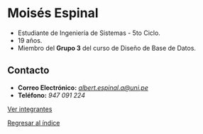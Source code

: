 # Moisés Espinal

* Estudiante de Ingeniería de Sistemas - 5to Ciclo.
* 19 años.
* Miembro del **Grupo 3** del curso de Diseño de Base de Datos.

## Contacto

- **Correo Electrónico:** *albert.espinal.a@uni.pe*
- **Teléfono:** _947 091 224_

[Ver integrantes](../integrantes.md)

[Regresar al índice](../../README.md)
